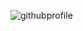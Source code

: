 ![githubprofile](https://user-images.githubusercontent.com/115170653/233695102-d783d5c5-98ff-4b8e-bb3f-687e58e99674.png)
